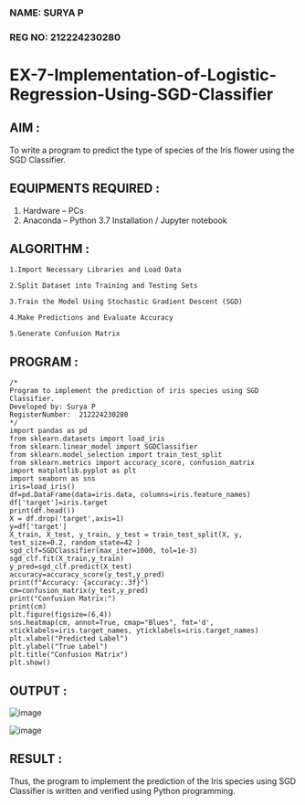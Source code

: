 ### NAME: SURYA P <br>
### REG NO: 212224230280

# EX-7-Implementation-of-Logistic-Regression-Using-SGD-Classifier

## AIM :
To write a program to predict the type of species of the Iris flower using the SGD Classifier.

## EQUIPMENTS REQUIRED :

1. Hardware – PCs
2. Anaconda – Python 3.7 Installation / Jupyter notebook

## ALGORITHM :

```
1.Import Necessary Libraries and Load Data

2.Split Dataset into Training and Testing Sets

3.Train the Model Using Stochastic Gradient Descent (SGD)

4.Make Predictions and Evaluate Accuracy

5.Generate Confusion Matrix 
```

## PROGRAM :

```
/*
Program to implement the prediction of iris species using SGD Classifier.
Developed by: Surya P
RegisterNumber:  212224230280
*/
import pandas as pd 
from sklearn.datasets import load_iris 
from sklearn.linear_model import SGDClassifier
from sklearn.model_selection import train_test_split 
from sklearn.metrics import accuracy_score, confusion_matrix 
import matplotlib.pyplot as plt 
import seaborn as sns 
iris=load_iris() 
df=pd.DataFrame(data=iris.data, columns=iris.feature_names) 
df['target']=iris.target 
print(df.head()) 
X = df.drop('target',axis=1) 
y=df['target']  
X_train, X_test, y_train, y_test = train_test_split(X, y, test_size=0.2, random_state=42 )
sgd_clf=SGDClassifier(max_iter=1000, tol=1e-3)
sgd_clf.fit(X_train,y_train)
y_pred=sgd_clf.predict(X_test) 
accuracy=accuracy_score(y_test,y_pred)
print(f"Accuracy: {accuracy:.3f}") 
cm=confusion_matrix(y_test,y_pred) 
print("Confusion Matrix:") 
print(cm)
plt.figure(figsize=(6,4))
sns.heatmap(cm, annot=True, cmap="Blues", fmt='d', xticklabels=iris.target_names, yticklabels=iris.target_names)
plt.xlabel("Predicted Label")
plt.ylabel("True Label")
plt.title("Confusion Matrix")
plt.show()
```

## OUTPUT :

![image](https://github.com/user-attachments/assets/11367cfb-f910-4658-b730-f29c43f8e57c)

![image](https://github.com/user-attachments/assets/af946b9c-a947-4597-b421-bf80718fdf67)

## RESULT :

Thus, the program to implement the prediction of the Iris species using SGD Classifier is written and verified using Python programming.
